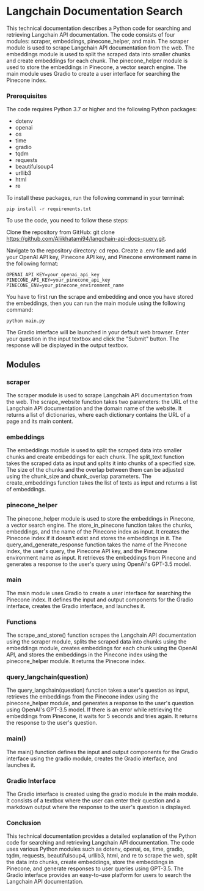 # Langchain Documentation Search
This technical documentation describes a Python code for searching and retrieving Langchain API documentation. The code consists of four modules: scraper, embeddings, pinecone_helper, and main. The scraper module is used to scrape Langchain API documentation from the web. The embeddings module is used to split the scraped data into smaller chunks and create embeddings for each chunk. The pinecone_helper module is used to store the embeddings in Pinecone, a vector search engine. The main module uses Gradio to create a user interface for searching the Pinecone index.

### Prerequisites
The code requires Python 3.7 or higher and the following Python packages:

* dotenv
* openai
* os
* time
* gradio
* tqdm
* requests
* beautifulsoup4
* urllib3
* html
* re

To install these packages, run the following command in your terminal:
```
pip install -r requirements.txt
```
To use the code, you need to follow these steps:

Clone the repository from GitHub: git clone https://github.com/Aliikhatami94/langchain-api-docs-query.git.

Navigate to the repository directory: cd repo.
Create a .env file and add your OpenAI API key, Pinecone API key, and Pinecone environment name in the following format:

```
OPENAI_API_KEY=your_openai_api_key
PINECONE_API_KEY=your_pinecone_api_key
PINECONE_ENV=your_pinecone_environment_name
```
You have to first run the scrape and embedding and once you have stored the embeddings, then you can run the main module using the following command:
```
python main.py
```
The Gradio interface will be launched in your default web browser. Enter your question in the input textbox and click the "Submit" button. The response will be displayed in the output textbox.

## Modules

### scraper
The scraper module is used to scrape Langchain API documentation from the web. The scrape_website function takes two parameters: the URL of the Langchain API documentation and the domain name of the website. It returns a list of dictionaries, where each dictionary contains the URL of a page and its main content.

### embeddings
The embeddings module is used to split the scraped data into smaller chunks and create embeddings for each chunk. The split_text function takes the scraped data as input and splits it into chunks of a specified size. The size of the chunks and the overlap between them can be adjusted using the chunk_size and chunk_overlap parameters. The create_embeddings function takes the list of texts as input and returns a list of embeddings.

### pinecone_helper
The pinecone_helper module is used to store the embeddings in Pinecone, a vector search engine. The store_in_pinecone function takes the chunks, embeddings, and the name of the Pinecone index as input. It creates the Pinecone index if it doesn't exist and stores the embeddings in it. The query_and_generate_response function takes the name of the Pinecone index, the user's query, the Pinecone API key, and the Pinecone environment name as input. It retrieves the embeddings from Pinecone and generates a response to the user's query using OpenAI's GPT-3.5 model.

### main
The main module uses Gradio to create a user interface for searching the Pinecone index. It defines the input and output components for the Gradio interface, creates the Gradio interface, and launches it.

### Functions
The scrape_and_store() function scrapes the Langchain API documentation using the scraper module, splits the scraped data into chunks using the embeddings module, creates embeddings for each chunk using the OpenAI API, and stores the embeddings in the Pinecone index using the pinecone_helper module. It returns the Pinecone index.

### query_langchain(question)
The query_langchain(question) function takes a user's question as input, retrieves the embeddings from the Pinecone index using the pinecone_helper module, and generates a response to the user's question using OpenAI's GPT-3.5 model. If there is an error while retrieving the embeddings from Pinecone, it waits for 5 seconds and tries again. It returns the response to the user's question.

### main()
The main() function defines the input and output components for the Gradio interface using the gradio module, creates the Gradio interface, and launches it.

### Gradio Interface
The Gradio interface is created using the gradio module in the main module. It consists of a textbox where the user can enter their question and a markdown output where the response to the user's question is displayed.

### Conclusion
This technical documentation provides a detailed explanation of the Python code for searching and retrieving Langchain API documentation. The code uses various Python modules such as dotenv, openai, os, time, gradio, tqdm, requests, beautifulsoup4, urllib3, html, and re to scrape the web, split the data into chunks, create embeddings, store the embeddings in Pinecone, and generate responses to user queries using GPT-3.5. The Gradio interface provides an easy-to-use platform for users to search the Langchain API documentation.